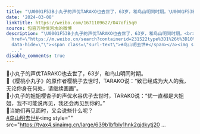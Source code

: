 ```yaml
---
title: "\U0001F53B小丸子的声优TARAKO也去世了，63岁，和鸟山明同时期。\U0001F53B《樱桃小丸子》的原作者樱桃子去世时，TARAKO说：“致已经成为大人的我，无论你身在何处，请继续画..."
date: '2024-03-08'
linkTitle: https://weibo.com/1671109627/O47ofi5q0
source: 包容万物恒河水的微博
description: "\U0001F53B小丸子的声优TARAKO也去世了，63岁，和鸟山明同时期。<br>\U0001F53B《樱桃小丸子》的原作者樱桃子去世时，TARAKO说：“致已经成为大人的我，无论你身在何处，请继续画画”。<br>\U0001F53B小丸子的姐姐樱杏子的声优水谷优子去世时，TARAKO说：“优一直都是大姐姐，我不可能说再见，我还会再见到你的。”<br>\U0001F53B当她们再见面时，又会说些什么呢？<br><a
  href=\"https://m.weibo.cn/search?containerid=231522type%3D1%26t%3D10%26q%3D%23%E9%B8%9F%E5%B1%B1%E6%98%8E%E5%8E%BB%E4%B8%96%23&amp;extparam=%23%E9%B8%9F%E5%B1%B1%E6%98%8E%E5%8E%BB%E4%B8%96%23\"
  data-hide=\"\"><span class=\"surl-text\">#鸟山明去世#</span></a><img style=\"\" src=\"https://tvax4.sinaimg.cn/large/639b1bfbly1hnk2gjdkytj20
  ..."
disable_comments: true
---
```

🔻小丸子的声优TARAKO也去世了，63岁，和鸟山明同时期。<br>🔻《樱桃小丸子》的原作者樱桃子去世时，TARAKO说：“致已经成为大人的我，无论你身在何处，请继续画画”。<br>🔻小丸子的姐姐樱杏子的声优水谷优子去世时，TARAKO说：“优一直都是大姐姐，我不可能说再见，我还会再见到你的。”<br>🔻当她们再见面时，又会说些什么呢？<br><a href="https://m.weibo.cn/search?containerid=231522type%3D1%26t%3D10%26q%3D%23%E9%B8%9F%E5%B1%B1%E6%98%8E%E5%8E%BB%E4%B8%96%23&amp;extparam=%23%E9%B8%9F%E5%B1%B1%E6%98%8E%E5%8E%BB%E4%B8%96%23" data-hide=""><span class="surl-text">#鸟山明去世#</span></a><img style="" src="https://tvax4.sinaimg.cn/large/639b1bfbly1hnk2gjdkytj20 ...